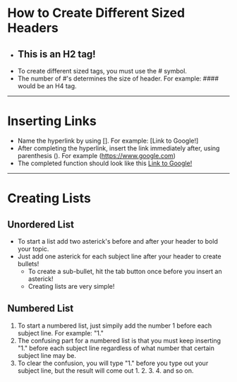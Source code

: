# **How to Create Different Sized Headers**
* ## This is an H2 tag!
* To create different sized tags, you must use the # symbol.
* The number of #'s determines the size of header. For example: #### would be an H4 tag.
***
# **Inserting Links** 
* Name the hyperlink by using []. For example: [Link to Google!] 
* After completing the hyperlink, insert the link immediately after, using parenthesis (). For example (https://www.google.com)
* The completed function should look like this [Link to Google!](https://www.google.com) 
***
# **Creating Lists** 

## Unordered List 
* To start a list add two asterick's before and after your header to bold your topic. 
* Just add one asterick for each subject line after your header to create bullets!
  * To create a sub-bullet, hit the tab button once before you insert an asterick!
  * Creating lists are very simple! 

## Numbered List 
1. To start a numbered list, just simpily add the number 1 before each subject line. For example: "1."
1. The confusing part for a numbered list is that you must keep inserting "1." before each subject line regardless of what number that certain subject line may be. 
1. To clear the confusion, you will type "1." before you type out your subject line, but the result will come out 1. 2. 3. 4. and so on. 
